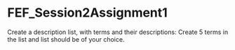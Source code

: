 # FEF_Session2Assignment1
Create a description list, with terms and their descriptions:  Create 5 terms in the list and list should be of your choice. 
